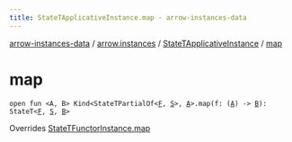 ```yaml
---
title: StateTApplicativeInstance.map - arrow-instances-data
---
```


[arrow-instances-data](../../index.html) / [arrow.instances](../index.html) / [StateTApplicativeInstance](index.html) / [map](./map.html)

# map

`open fun <A, B> Kind<StateTPartialOf<`[`F`](index.html#F)`, `[`S`](index.html#S)`>, `[`A`](map.html#A)`>.map(f: (`[`A`](map.html#A)`) -> `[`B`](map.html#B)`): StateT<`[`F`](index.html#F)`, `[`S`](index.html#S)`, `[`B`](map.html#B)`>`

Overrides [StateTFunctorInstance.map](../-state-t-functor-instance/map.html)

